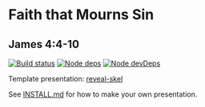 # Faith that Mourns Sin
## James 4:4-10

[![Build status](https://travis-ci.org/sermons/faith-mourns.svg)](https://travis-ci.org/sermons/faith-mourns)
[![Node deps](https://david-dm.org/sermons/faith-mourns.svg)](https://david-dm.org/sermons/faith-mourns)
[![Node devDeps](https://david-dm.org/sermons/faith-mourns/dev-status.svg)](https://david-dm.org/sermons/faith-mourns#info=devDependencies)

Template presentation: [reveal-skel](https://github.com/sermons/reveal-skel)

See [INSTALL.md](INSTALL.md)
for how to make your own presentation.
